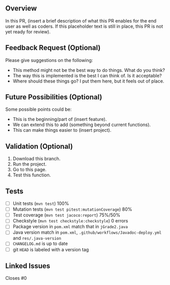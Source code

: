 ## Overview
<!--A paragraph of the PR and related content-->
In this PR, (insert a brief description of what this PR enables for the end user as well as coders. If this placeholder text is still in place, this PR is not yet ready for review).

## Feedback Request (Optional)
<!--Anywhere specific you want reviewers to take a look at and give suggestions. Delete if not needed.-->
Please give suggestions on the following:
- This method might not be the best way to do things. What do you think?
- The way this is implemented is the best I can think of. Is it acceptable?
- Where should these things go? I put them here, but it feels out of place.

## Future Possibilities (Optional)
<!--What do you think this project could become? Delete if not needed.-->
Some possible points could be:
- This is the beginning/part of (insert feature).
- We can extend this to add (something beyond current functions).
- This can make things easier to (insert project).

## Validation (Optional)
<!--Steps that someone else could take to make sure everything is working-->
1. Download this branch.
2. Run the project.
3. Go to this page.
4. Test this function.

## Tests
<!--Add any additional tests or required tests-->
- [ ] Unit tests (`mvn test`) 100%
- [ ] Mutation tests (`mvn test pitest:mutationCoverage`) 80%
- [ ] Test coverage (`mvn test jacoco:report`) 75%/50%
- [ ] Checkstyle (`mvn test checkstyle:checkstyle`) 0 errors
- [ ] Package version in `pom.xml` match that in `jGrade2.java`
- [ ] Java version match in `pom.xml`, `.github/workflows/Javadoc-deploy.yml` and `res/.java-version`
- [ ] `CHANGELOG.md` is up to date
- [ ] git `HEAD` is labeled with a version tag

## Linked Issues
<!--Issues related to the PR-->
Closes #0
